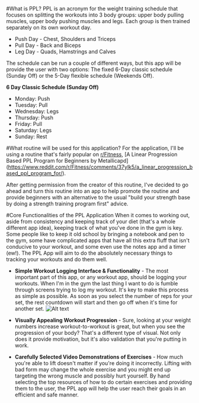 #What is PPL?
PPL is an acronym for the weight training schedule that focuses on splitting the workouts into 3 body groups: upper body pulling muscles, upper body pushing muscles and legs. Each group is then trained separately on its own workout day. 

- Push Day - Chest, Shoulders and Triceps
- Pull Day - Back and Biceps
- Leg Day - Quads, Hamstrings and Calves

The schedule can be run a couple of different ways, but this app will be provide the user with two options: The fixed 6-Day classic schedule (Sunday Off) or the 5-Day flexible schedule (Weekends Off).

**6 Day Classic Schedule (Sunday Off)**
- Monday: Push
- Tuesday: Pull
- Wednesday: Legs
- Thursday: Push
- Friday: Pull
- Saturday: Legs
- Sunday: Rest

#What routine will be used for this application?
For the application, I'll be using a routine that's fairly popular on [r/Fitness](http://reddit.com/r/fitness), [A Linear Progression Based PPL Program for Beginners by Metallicapd] (https://www.reddit.com/r/Fitness/comments/37ylk5/a_linear_progression_based_ppl_program_for/).

After getting permission from the creator of this routine, I've decided to go ahead and turn this routine into an app to help promote the routine and provide beginners with an alternative to the usual "build your strength base by doing a strength training program first" advice.

#Core Functionalities of the PPL Application
When it comes to working out, aside from consistency and keeping track of your diet (that's a whole different app idea), keeping track of what you've done in the gym is key. Some people like to keep it old school by bringing a notebook and pen to the gym, some have complicated apps that have all this extra fluff that isn't conducive to your workout, and some even use the notes app and a timer (ew!). The PPL App will aim to do the absolutely necessary things to tracking your workouts and do them well.


- **Simple Workout Logging Interface & Functionality** - The most important part of this app, or any workout app, should be logging your workouts. When I'm in the gym the last thing I want to do is fumble through screens trying to log my workout. It's key to make this process as simple as possible. As soon as you select the number of reps for your set, the rest countdown will start and then go off when it's time for another set.
![Alt text](http://i.imgur.com/d03l5FB.png "Optional title")

- **Visually Appealing Workout Progression** - Sure, looking at your weight numbers increase workout-to-workout is great, but when you see the progression of your body? That's a different type of visual. Not only does it provide motivation, but it's also validation that you're putting in work.

- **Carefully Selected Video Demonstrations of Exercises** - How much you're able to lift doesn't matter if you're doing it incorrectly. Lifting with bad form may change the whole exercise and you might end up targeting the wrong muscle and possibly hurt yourself. By hand selecting the top resources of how to do certain exercises and providing them to the user, the PPL app will help the user reach their goals in an efficient and safe manner.
